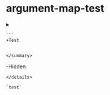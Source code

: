 # argument-map-test

<details>
  <summary>
    
    ```
    +Test
  ```
  
  </summary>
  
  ```
  -Hidden
  ```
</details>

`test`

